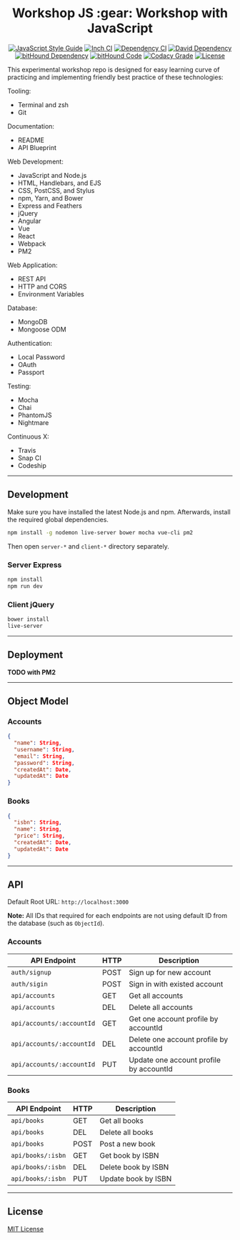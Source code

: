 <div align="center">
<h1>Workshop JS :gear: Workshop with JavaScript</h1>
</div>

<div align="center">
<a href="http://standardjs.com/"><img src="https://img.shields.io/badge/code%20style-standard-brightgreen.svg" alt="JavaScript Style Guide"></a>
<a href="https://inch-ci.org/github/mhaidarh/super-workshop-js"><img src="https://inch-ci.org/github/mhaidarh/super-workshop-js.svg?branch=master" alt="Inch CI"></a>
<a href="https://dependencyci.com/github/mhaidarh/super-workshop-js"><img src="https://dependencyci.com/github/mhaidarh/super-workshop-js/badge" alt="Dependency CI"></a>
<a href="https://david-dm.org/mhaidarh/super-workshop-js"><img src="https://img.shields.io/david/mhaidarh/super-workshop-js.svg" alt="David Dependency"></a>
<a href="https://bithound.io/github/mhaidarh/super-workshop-js"><img src="https://img.shields.io/bithound/dependencies/github/mhaidarh/super-workshop-js.svg" alt="bitHound Dependency"></a>
<a href="https://bithound.io/github/mhaidarh/super-workshop-js"><img src="https://img.shields.io/bithound/code/github/mhaidarh/super-workshop-js.svg" alt="bitHound Code"></a>
<a href="https://codacy.com/app/mhaidarh/super-workshop-js?utm_source=github.com&amp;utm_medium=referral&amp;utm_content=mhaidarh/super-workshop-js&amp;utm_campaign=Badge_Grade"><img src="https://img.shields.io/codacy/grade/9820a9dd1787489dae6122392e101f53.svg" alt="Codacy Grade"></a>
<a href="LICENSE"><img src="https://img.shields.io/github/license/mhaidarh/super-workshop-js.svg" alt="License"></a>
</div>

This experimental workshop repo is designed for easy learning curve of practicing and implementing friendly best practice of these technologies:

Tooling:

* Terminal and zsh
* Git

Documentation:

* README
* API Blueprint

Web Development:

* JavaScript and Node.js
* HTML, Handlebars, and EJS
* CSS, PostCSS, and Stylus
* npm, Yarn, and Bower
* Express and Feathers
* jQuery
* Angular
* Vue
* React
* Webpack
* PM2

Web Application:

* REST API
* HTTP and CORS
* Environment Variables

Database:

* MongoDB
* Mongoose ODM

Authentication:

* Local Password
* OAuth
* Passport

Testing:

* Mocha
* Chai
* PhantomJS
* Nightmare

Continuous X:

* Travis
* Snap CI
* Codeship

--------------------------------------------------------------------------------

## Development

Make sure you have installed the latest Node.js and npm. Afterwards, install the required global dependencies.

```sh
npm install -g nodemon live-server bower mocha vue-cli pm2
```

Then open `server-*` and `client-*` directory separately.

### Server Express

```sh
npm install
npm run dev
```

### Client jQuery

```sh
bower install
live-server
```

--------------------------------------------------------------------------------

## Deployment

**TODO with PM2**

--------------------------------------------------------------------------------

## Object Model

### Accounts

```json
{
  "name": String,
  "username": String,
  "email": String,
  "password": String,
  "createdAt": Date,
  "updatedAt": Date
}
```

### Books

```json
{
  "isbn": String,
  "name": String,
  "price": String,
  "createdAt": Date,
  "updatedAt": Date
}
```

--------------------------------------------------------------------------------

## API

Default Root URL: `http://localhost:3000`

**Note:** All IDs that required for each endpoints are not using default ID from the database (such as `ObjectId`).

### Accounts

| API Endpoint       | HTTP | Description
|--------------------|------|------------
| `auth/signup`      | POST | Sign up for new account
| `auth/sigin`       | POST | Sign in with existed account
| `api/accounts`     | GET  | Get all accounts
| `api/accounts`     | DEL  | Delete all accounts
| `api/accounts/:accountId` | GET  | Get one account profile by accountId
| `api/accounts/:accountId` | DEL  | Delete one account profile by accountId
| `api/accounts/:accountId` | PUT  | Update one account profile by accountId

### Books

| API Endpoint      | HTTP | Description
|-------------------|------|------------
| `api/books`       | GET  | Get all books
| `api/books`       | DEL  | Delete all books
| `api/books`       | POST | Post a new book
| `api/books/:isbn` | GET  | Get book by ISBN
| `api/books/:isbn` | DEL  | Delete book by ISBN
| `api/books/:isbn` | PUT  | Update book by ISBN

--------------------------------------------------------------------------------

## License

[MIT License](https://mit-license.org)
